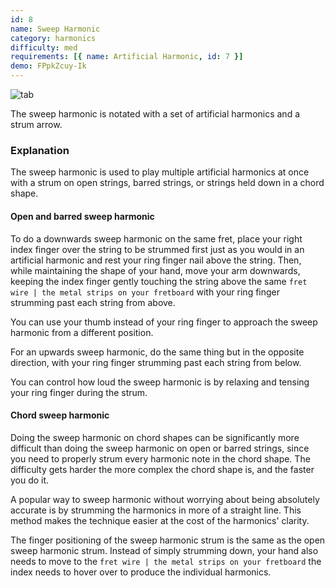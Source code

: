 ```yaml
---
id: 8
name: Sweep Harmonic
category: harmonics
difficulty: med
requirements: [{ name: Artificial Harmonic, id: 7 }]
demo: FPpkZcuy-Ik
---
```


![tab](/img/t/sweep-harmonic.jpg)

The sweep harmonic is notated with a set of artificial harmonics and a strum arrow.

### Explanation

The sweep harmonic is used to play multiple artificial harmonics at once with a strum on open strings, barred strings, or strings held down in a chord shape.

#### Open and barred sweep harmonic

To do a downwards sweep harmonic on the same fret, place your right index finger over the string to be strummed first just as you would in an artificial harmonic and rest your ring finger nail above the string. Then, while maintaining the shape of your hand, move your arm downwards, keeping the index finger gently touching the string above the same `fret wire | the metal strips on your fretboard` with your ring finger strumming past each string from above.

You can use your thumb instead of your ring finger to approach the sweep harmonic from a different position.

For an upwards sweep harmonic, do the same thing but in the opposite direction, with your ring finger strumming past each string from below.

You can control how loud the sweep harmonic is by relaxing and tensing your ring finger during the strum.

#### Chord sweep harmonic

Doing the sweep harmonic on chord shapes can be significantly more difficult than doing the sweep harmonic on open or barred strings, since you need to properly strum every harmonic note in the chord shape. The difficulty gets harder the more complex the chord shape is, and the faster you do it.

A popular way to sweep harmonic without worrying about being absolutely accurate is by strumming the harmonics in more of a straight line. This method makes the technique easier at the cost of the harmonics' clarity.

The finger positioning of the sweep harmonic strum is the same as the open sweep harmonic strum. Instead of simply strumming down, your hand also needs to move to the `fret wire | the metal strips on your fretboard` the index needs to hover over to produce the individual harmonics.
